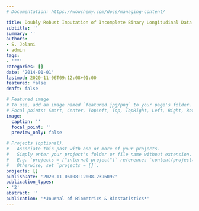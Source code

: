 ```yaml
---
# Documentation: https://wowchemy.com/docs/managing-content/

title: Doubly Robust Imputation of Incomplete Binary Longitudinal Data
subtitle: ''
summary: ''
authors:
- S. Jolani
- admin
tags:
- '""'
categories: []
date: '2014-01-01'
lastmod: 2020-11-06T09:12:08+01:00
featured: false
draft: false

# Featured image
# To use, add an image named `featured.jpg/png` to your page's folder.
# Focal points: Smart, Center, TopLeft, Top, TopRight, Left, Right, BottomLeft, Bottom, BottomRight.
image:
  caption: ''
  focal_point: ''
  preview_only: false

# Projects (optional).
#   Associate this post with one or more of your projects.
#   Simply enter your project's folder or file name without extension.
#   E.g. `projects = ["internal-project"]` references `content/project/deep-learning/index.md`.
#   Otherwise, set `projects = []`.
projects: []
publishDate: '2020-11-06T08:12:08.239609Z'
publication_types:
- '2'
abstract: ''
publication: '*Journal of Biometrics & Biostatistics*'
---
```


